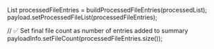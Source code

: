 List<ProcessedFileEntry> processedFileEntries = buildProcessedFileEntries(processedList);
payload.setProcessedFileList(processedFileEntries);

// ✅ Set final file count as number of entries added to summary
payloadInfo.setFileCount(processedFileEntries.size());
